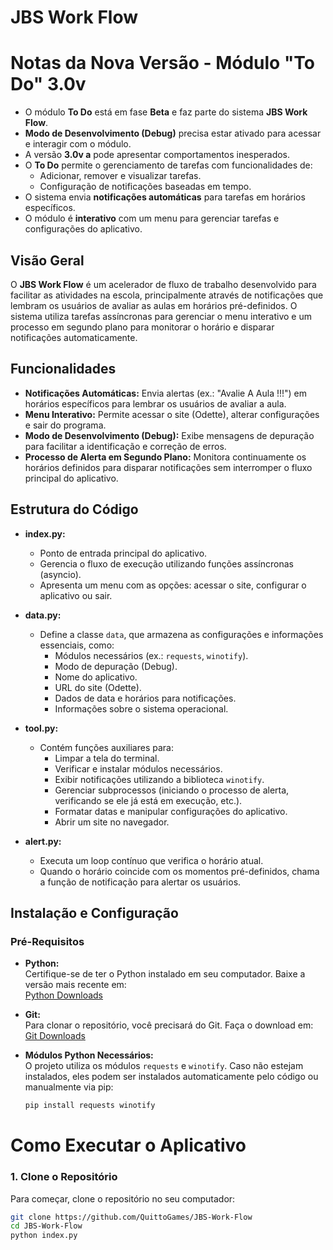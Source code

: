 # JBS Work Flow


# Notas da Nova Versão - Módulo "To Do" 3.0v 

- O módulo **To Do** está em fase **Beta** e faz parte do sistema **JBS Work Flow**.
- **Modo de Desenvolvimento (Debug)** precisa estar ativado para acessar e interagir com o módulo.
- A versão **3.0v a** pode apresentar comportamentos inesperados.
- O **To Do** permite o gerenciamento de tarefas com funcionalidades de:
  - Adicionar, remover e visualizar tarefas.
  - Configuração de notificações baseadas em tempo.
- O sistema envia **notificações automáticas** para tarefas em horários específicos.
- O módulo é **interativo** com um menu para gerenciar tarefas e configurações do aplicativo.


## Visão Geral

O **JBS Work Flow** é um acelerador de fluxo de trabalho desenvolvido para facilitar as atividades na escola, principalmente através de notificações que lembram os usuários de avaliar as aulas em horários pré-definidos. O sistema utiliza tarefas assíncronas para gerenciar o menu interativo e um processo em segundo plano para monitorar o horário e disparar notificações automaticamente.

## Funcionalidades

- **Notificações Automáticas:** Envia alertas (ex.: "Avalie A Aula !!!") em horários específicos para lembrar os usuários de avaliar a aula.
- **Menu Interativo:** Permite acessar o site (Odette), alterar configurações e sair do programa.
- **Modo de Desenvolvimento (Debug):** Exibe mensagens de depuração para facilitar a identificação e correção de erros.
- **Processo de Alerta em Segundo Plano:** Monitora continuamente os horários definidos para disparar notificações sem interromper o fluxo principal do aplicativo.

## Estrutura do Código

- **index.py:**  
  - Ponto de entrada principal do aplicativo.
  - Gerencia o fluxo de execução utilizando funções assíncronas (asyncio).
  - Apresenta um menu com as opções: acessar o site, configurar o aplicativo ou sair.

- **data.py:**  
  - Define a classe `data`, que armazena as configurações e informações essenciais, como:
    - Módulos necessários (ex.: `requests`, `winotify`).
    - Modo de depuração (Debug).
    - Nome do aplicativo.
    - URL do site (Odette).
    - Dados de data e horários para notificações.
    - Informações sobre o sistema operacional.

- **tool.py:**  
  - Contém funções auxiliares para:
    - Limpar a tela do terminal.
    - Verificar e instalar módulos necessários.
    - Exibir notificações utilizando a biblioteca `winotify`.
    - Gerenciar subprocessos (iniciando o processo de alerta, verificando se ele já está em execução, etc.).
    - Formatar datas e manipular configurações do aplicativo.
    - Abrir um site no navegador.

- **alert.py:**  
  - Executa um loop contínuo que verifica o horário atual.
  - Quando o horário coincide com os momentos pré-definidos, chama a função de notificação para alertar os usuários.

## Instalação e Configuração

### Pré-Requisitos

- **Python:**  
  Certifique-se de ter o Python instalado em seu computador. Baixe a versão mais recente em:  
  [Python Downloads](https://www.python.org/downloads/)

- **Git:**  
  Para clonar o repositório, você precisará do Git. Faça o download em:  
  [Git Downloads](https://git-scm.com/downloads)

- **Módulos Python Necessários:**  
  O projeto utiliza os módulos `requests` e `winotify`. Caso não estejam instalados, eles podem ser instalados automaticamente pelo código ou manualmente via pip:
  ```bash
  pip install requests winotify
# Como Executar o Aplicativo

### 1. Clone o Repositório
Para começar, clone o repositório no seu computador:
  ```bash
  git clone https://github.com/QuittoGames/JBS-Work-Flow
  cd JBS-Work-Flow
  python index.py
